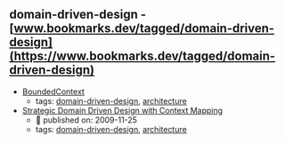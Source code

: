 domain-driven-design - [www.bookmarks.dev/tagged/domain-driven-design](https://www.bookmarks.dev/tagged/domain-driven-design)
---
* [BoundedContext](https://martinfowler.com/bliki/BoundedContext.html)
    * tags: [domain-driven-design](../tagged/domain-driven-design.md), [architecture](../tagged/architecture.md)
* [Strategic Domain Driven Design with Context Mapping](https://www.infoq.com/articles/ddd-contextmapping)
    * :calendar: published on: 2009-11-25
    * tags: [domain-driven-design](../tagged/domain-driven-design.md), [architecture](../tagged/architecture.md)
